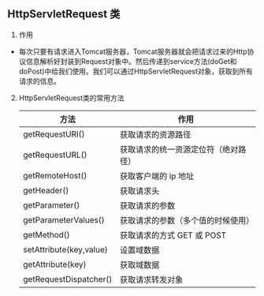 ## HttpServletRequest 类
1. 作用
- 每次只要有请求进入Tomcat服务器，Tomcat服务器就会把请求过来的Http协议信息解析好封装到Request对象中。然后传递到service方法(doGet和doPost)中给我们使用。我们可以通过HttpServletRequest对象，获取到所有请求的信息。
2. HttpServletRequest类的常用方法

   | 方法                    | 作用                                 |
   | ----------------------- | ------------------------------------ |
   | getRequestURI()         | 获取请求的资源路径                   |
   | getRequestURL()         | 获取请求的统一资源定位符（绝对路径） |
   | getRemoteHost()         | 获取客户端的 ip 地址                 |
   | getHeader()             | 获取请求头                           |
   | getParameter()          | 获取请求的参数                       |
   | getParameterValues()    | 获取请求的参数（多个值的时候使用）   |
   | getMethod()             | 获取请求的方式 GET 或 POST           |
   | setAttribute(key,value) | 设置域数据                           |
   | getAttribute(key)       | 获取域数据                           |
   | getRequestDispatcher()  | 获取请求转发对象                     |

   
